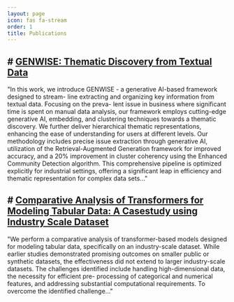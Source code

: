 ```yaml
---
layout: page
icon: fas fa-stream
order: 1
title: Publications
---
```

<style>
  .background-image-div {
    position: absolute;
    background: url(/assets/img/rocket.png) no-repeat right top;
    right: 0;
    top: 0;
    min-width: 50%;
    max-width: 100%;
    min-height: 50%;
    max-height: 100%;
    width: 100%;
    height: 100%;
    z-index: -100;
    background-size: contain; /* Ensure the image scales proportionally */
    background-position: center top; /* Center the image */
    }  
  @media (max-width: 600px) {
    .download-cv {
      top: 10px;
      width: 80px;
      height: 38px;
      padding: 5px 10px;
    }
  }

</style>
<div class="background-image-div">
</div>

## # [GENWISE: Thematic Discovery from Textual Data](https://aclanthology.org/2024.finnlp-2.8.pdf)

"In this work, we introduce GENWISE - a generative AI-based framework designed to stream-
line extracting and organizing key information from textual data. Focusing on the preva-
lent issue in business where significant time is spent on manual data analysis, our framework
employs cutting-edge generative AI, embedding, and clustering techniques towards a thematic discovery. We further deliver hierarchical
thematic representations, enhancing the ease
of understanding for users at different levels.
Our methodology includes precise issue extraction through generative AI, utilization of the
Retrieval-Augmented Generation framework
for improved accuracy, and a 20% improvement in cluster coherency using the Enhanced
Community Detection algorithm. This comprehensive pipeline is optimized explicitly for
industrial settings, offering a significant leap
in efficiency and thematic representation for
complex data sets..."

## # [Comparative Analysis of Transformers for Modeling Tabular Data: A Casestudy using Industry Scale Dataset](https://arxiv.org/pdf/2311.14335)
"We perform a comparative analysis of transformer-based models
designed for modeling tabular data, specifically on an industry-scale
dataset. While earlier studies demonstrated promising outcomes on
smaller public or synthetic datasets, the effectiveness did not extend
to larger industry-scale datasets. The challenges identified include
handling high-dimensional data, the necessity for efficient pre-
processing of categorical and numerical features, and addressing
substantial computational requirements.
To overcome the identified challenge..."


